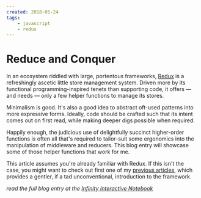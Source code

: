 ```yaml
---
created: 2018-05-24
tags:
    - javascript
    - redux
---
```


# Reduce and Conquer

In an ecosystem riddled with large, portentous frameworks, [Redux][] is a refreshingly ascetic little store management system.
Driven more by its functional programming-inspired tenets than supporting code, it offers 
— and needs — only 
a few helper functions to manage its stores.

Minimalism is good. It's also a good idea to abstract oft-used patterns 
into more expressive forms. Ideally, code should be crafted such that its
intent comes out on first read, while making deeper digs possible when required.

Happily enough, the judicious use of delightfully succinct higher-order functions is often all that's
required to tailor-suit some ergonomics into the manipulation of middleware and reducers. 
This blog entry will showcase some of those helper functions that work for me.

This article assumes you're already familiar with Redux. If this isn't the case, you might
want to check out first one of my [previous articles][pollux], which provides
a gentler, if a tad unconventional, introduction to the framework.

*read the full blog entry at the [Infinity Interactive
Notebook](https://iinteractive.com/notebook/2018/05/24/reduce-and-conquer.html)*

[Redux]:            https://redux.js.org/
[binding operator]: https://github.com/tc39/proposal-bind-operator
[lodash]:           https://lodash.com/
[lodash/fp]:        https://github.com/lodash/lodash/wiki/FP-Guide
[pet project]:      http://techblog.babyl.ca/entry/javascript-of-the-darkest-sea
[sagas]:            https://github.com/redux-saga/redux-saga
[updeep]:           https://github.com/substantial/updeep
[pollux]:           https://www.iinteractive.com/notebook/2016/09/09/pollux.html
